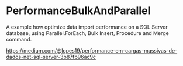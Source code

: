# PerformanceBulkAndParallel
A example how optimize data import performance on a SQL Server database, using Parallel.ForEach, Bulk Insert, Procedure and Merge command.

https://medium.com/@lopes19/performance-em-cargas-massivas-de-dados-net-sql-server-3b87fb96ac9c
